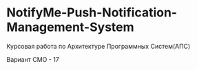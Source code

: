 # NotifyMe-Push-Notification-Management-System
Курсовая работа по Архитектуре Программных Систем(АПС)

Вариант СМО - 17

